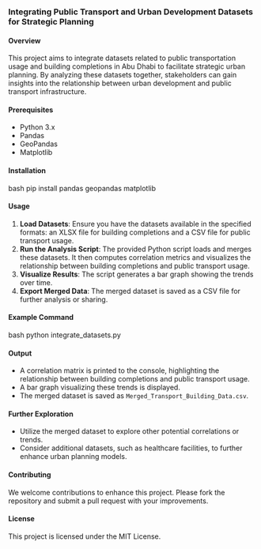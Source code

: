 ### Integrating Public Transport and Urban Development Datasets for Strategic Planning

#### Overview
This project aims to integrate datasets related to public transportation usage and building completions in Abu Dhabi to facilitate strategic urban planning. By analyzing these datasets together, stakeholders can gain insights into the relationship between urban development and public transport infrastructure.

#### Prerequisites
- Python 3.x
- Pandas
- GeoPandas
- Matplotlib

#### Installation
bash
pip install pandas geopandas matplotlib


#### Usage
1. **Load Datasets**: Ensure you have the datasets available in the specified formats: an XLSX file for building completions and a CSV file for public transport usage.
2. **Run the Analysis Script**: The provided Python script loads and merges these datasets. It then computes correlation metrics and visualizes the relationship between building completions and public transport usage.
3. **Visualize Results**: The script generates a bar graph showing the trends over time.
4. **Export Merged Data**: The merged dataset is saved as a CSV file for further analysis or sharing.

#### Example Command
bash
python integrate_datasets.py


#### Output
- A correlation matrix is printed to the console, highlighting the relationship between building completions and public transport usage.
- A bar graph visualizing these trends is displayed.
- The merged dataset is saved as `Merged_Transport_Building_Data.csv`.

#### Further Exploration
- Utilize the merged dataset to explore other potential correlations or trends.
- Consider additional datasets, such as healthcare facilities, to further enhance urban planning models.

#### Contributing
We welcome contributions to enhance this project. Please fork the repository and submit a pull request with your improvements.

#### License
This project is licensed under the MIT License.
